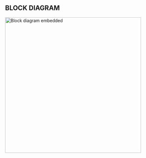 ## **BLOCK DIAGRAM**

<img width="442" alt="Block diagram embedded" src="https://user-images.githubusercontent.com/102237877/164730693-7671c3c2-2079-42d0-a0da-0af48f03f0ad.png">
